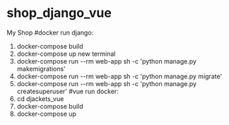 # shop_django_vue
My Shop
#docker run django:
  1) docker-compose build
  2) docker-compose up
  new terminal
  3) docker-compose run --rm web-app sh -c 'python manage.py makemigrations'
  4) docker-compose run --rm web-app sh -c 'python manage.py migrate'
  5) docker-compose run --rm web-app sh -c 'python manage.py createsuperuser'
#vue run docker:
  1) cd djackets_vue
  2) docker-compose build
  3) docker-compose up
